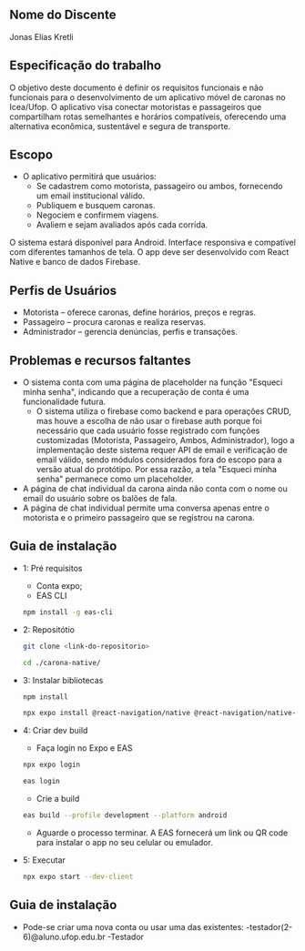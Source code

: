 ## Nome do Discente
Jonas Elias Kretli

## Especificação do trabalho

O objetivo deste documento é definir os requisitos funcionais e não funcionais para o
desenvolvimento de um aplicativo móvel de caronas no Icea/Ufop. O aplicativo visa
conectar motoristas e passageiros que compartilham rotas semelhantes e horários
compatíveis, oferecendo uma alternativa econômica, sustentável e segura de transporte.

## Escopo
  * O aplicativo permitirá que usuários:
    - Se cadastrem como motorista, passageiro ou ambos, fornecendo um email
institucional válido.
    - Publiquem e busquem caronas.
    - Negociem e confirmem viagens.
    - Avaliem e sejam avaliados após cada corrida.

O sistema estará disponível para Android. Interface responsiva e compatível com
diferentes tamanhos de tela. O app deve ser desenvolvido com React Native e banco de
dados Firebase.

## Perfis de Usuários
* Motorista – oferece caronas, define horários, preços e regras.
* Passageiro – procura caronas e realiza reservas.
* Administrador – gerencia denúncias, perfis e transações.

## Problemas e recursos faltantes
* O sistema conta com uma página de placeholder na função "Esqueci minha senha", indicando que a recuperação de conta é uma funcionalidade futura.
  - O sistema utiliza o firebase como backend e para operações CRUD, mas houve a escolha de não usar o firebase auth porque foi necessário que cada usuário fosse registrado com funções customizadas (Motorista, Passageiro, Ambos, Administrador), logo a implementação deste sistema requer API de email e verificação de email válido, sendo módulos considerados fora do escopo para a versão atual do protótipo. Por essa razão, a tela "Esqueci minha senha" permanece como um placeholder.
* A página de chat individual da carona ainda não conta com o nome ou email do usuário sobre os balões de fala.
* A página de chat individual permite uma conversa apenas entre o motorista e o primeiro passageiro que se registrou na carona.

## Guia de instalação

* 1: Pré requisitos
  - Conta expo;
  - EAS CLI
   ```bash
   npm install -g eas-cli
   ```
* 2: Repositótio
   ```bash
   git clone <link-do-repositorio>
   ```
   ```bash
   cd ./carona-native/
   ```
* 3: Instalar bibliotecas
   ```bash
   npm install
   ```
   ```bash
   npx expo install @react-navigation/native @react-navigation/native-stack @react-navigation/drawer react-native-gesture-handler react-native-reanimated @react-native-async-storage/async-storage firebase crypto-js expo-image-picker react-native-gifted-chat react-native-keyboard-controller
   ```
* 4: Criar dev build
  - Faça login no Expo e EAS
   ```bash
   npx expo login
   ```
   ```bash
   eas login
   ```
   - Crie a build
   ```bash
   eas build --profile development --platform android
   ```
  - Aguarde o processo terminar. A EAS fornecerá um link ou QR code para instalar o app no seu celular ou emulador.
  
* 5: Executar
  ```bash
  npx expo start --dev-client
  ```
## Guia de instalação
* Pode-se criar uma nova conta ou usar uma das existentes:
-testador(2-6)@aluno.ufop.edu.br
-Testador
